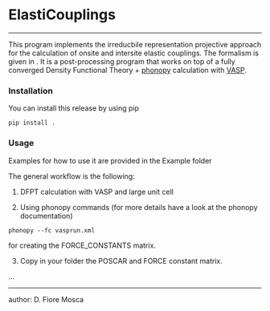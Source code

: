# __ElastiCouplings__

---


This program implements the irreducbile representation projective approach for the calculation of onsite and intersite elastic couplings. The formalism is given in . It is a post-processing program that works on top of a fully converged Density Functional Theory + [phonopy](https://phonopy.github.io/phonopy/index.html) calculation with [VASP](https://www.vasp.at).   


### Installation

You can install this release by using pip

```
pip install .
```

### Usage

Examples for how to use it are provided in the Example folder

The general workflow is the following:

1. DFPT calculation with VASP and large unit cell

2. Using phonopy commands (for more details have a look at the phonopy documentation)

```
phonopy --fc vasprun.xml
```
for creating the FORCE\_CONSTANTS matrix.

3. Copy in your folder the POSCAR and FORCE constant matrix. 

...


---

author: D. Fiore Mosca

